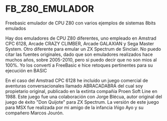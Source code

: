 # FB_Z80_EMULADOR
Freebasic emulador de CPU Z80 con varios ejemplos de sistemas 8bits emulados

Hay dos emuladores de CPU Z80 diferentes, uno empleado en Amstrad CPC 6128, Arcade CRAZY CLIMBER, Arcade GALAXIAN y Sega Master System.
Otro diferente para emular un ZX Spectrum de Sinclair.
No puedo citar las fuentes originales, dado que son emuladores realizados hace muchos años, sobre 2005-2010, pero si puedo decir que no son mios al 100%. Yo los convertí a FreeBasic e hice retoques pertinentes para su ejecución en BASIC

En el caso del Amstrad CPC 6128 he incluído un juego comercial de aventuras conversacionales llamado ABRACADABRA del cual soy propietario original, publicado en la extinta compañia Proen Soft Line en 1988. Este juego fue una colaboración con Jorge Blécua, autor original del juego de éxito "Don Quijote" para ZX Spectrum.
La versión de este juego para MSX fue realizada por mi amigo de la infancia Iñigo Ayo y su compañero Marcos Jourón. 
